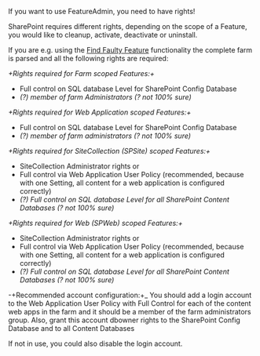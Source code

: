 If you want to use FeatureAdmin, you need to have rights!

SharePoint requires different rights, depending on the scope of a Feature, you would like to cleanup, activate, deactivate or uninstall.


If you are e.g. using the [Find Faulty Feature](Find-Faulty-Feature.md) functionality the complete farm is parsed and all the following rights are required:

_+Rights required for Farm scoped Features:+_
- Full control on SQL database Level for SharePoint Config Database
- _(?) member of farm Administrators (? not 100% sure)_

_+Rights required for Web Application scoped Features:+_
- Full control on SQL database Level for SharePoint Config Database
- _(?) member of farm administrators (? not 100% sure)_

_+Rights required for SiteCollection (SPSite) scoped Features:+_
- SiteCollection Administrator rights or
- Full control via Web Application User Policy (recommended, because with one Setting, all content for a web application is configured correctly)
- _(?) Full control on SQL database Level for all SharePoint Content Databases (? not 100% sure)_

_+Rights required for Web (SPWeb) scoped Features:+_
- SiteCollection Administrator rights or
- Full control via Web Application User Policy (recommended, because with one Setting, all content for a web application is configured correctly)
- _(?) Full control on SQL database Level for all SharePoint Content Databases (? not 100% sure)_


-+Recommended account configuration:+_
You should add a login account to the Web Application User Policy with Full Control for each of the content web apps in the farm and it should be a member of the farm administrators group.
Also, grant this account dbowner rights to the SharePoint Config Database and to all Content Databases

If not in use, you could also disable the login account.
